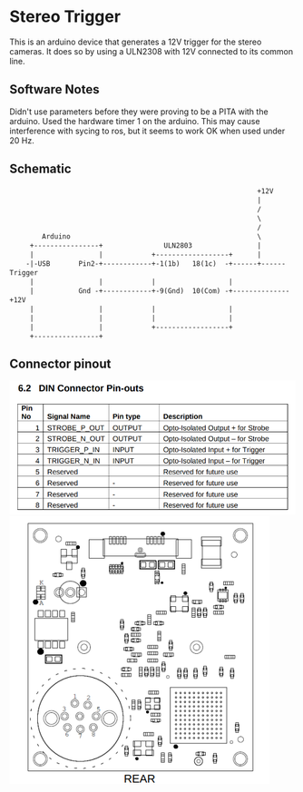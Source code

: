 # Stereo Trigger

This is an arduino device that generates a 12V trigger for the stereo cameras.
It does so by using a ULN2308 with 12V connected to its common line.

## Software Notes

Didn't use parameters before they were proving to be a PITA with the arduino. 
Used the hardware timer 1 on the arduino. This may cause interference with
sycing to ros, but it seems to work OK when used under 20 Hz.

## Schematic


                                                                 +12V
                                                                 |
                                                                 /
                                                                 \
                                                                 /   
            Arduino                                              \    
         +----------------+               ULN2803                |
         |                |            +------------------+      |
        -|-USB       Pin2-+------------+-1(1b)   18(1c)  -+------+------Trigger
         |                |            |                  |
         |           Gnd -+------------+-9(Gnd)  10(Com) -+--------------+12V
         |                |            |                  |
         |                |            |                  |
         |                |            +------------------+
         +----------------+

## Connector pinout
![connector pinout](con_pinout.png)
![connector schematic](con_schematic.png)
